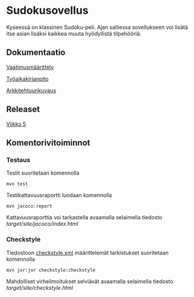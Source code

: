 <h1>Sudokusovellus</h1>
Kyseessä on klassinen Sudoku-peli. Ajan salliessa sovellukseen voi lisätä itse asian lisäksi kaikkea muuta hyödyllistä tilpehööriä.
<h2>Dokumentaatio</h2>

[Vaatimusmäärittely](https://github.com/rajanssi/ot-harjoitustyo/blob/master/dokumentaatio/vaatimusmaarittely.md)

[Työaikakirjanpito](https://github.com/rajanssi/ot-harjoitustyo/blob/master/dokumentaatio/tuntikirjanpito.md)

[Arkkitehtuurikuvaus](https://github.com/rajanssi/ot-harjoitustyo/blob/master/dokumentaatio/arkkitehtuuri.md)

<h2>Releaset</h2>

[Viikko 5](https://github.com/rajanssi/ot-harjoitustyo/releases/tag/viikko5)

<h2>Komentorivitoiminnot</h2>

<h3>Testaus</h3>
Testit suoritetaan komennolla

```
mvn test
```

Testikattavuusraportti luodaan komennolla

```
mvn jacoco:report
```

Kattavuusraporttia voi tarkastella avaamalla selaimella tiedosto _target/site/jacoco/index.html_

<h3>Checkstyle</h3>

Tiedostoon [checkstyle.xml](https://github.com/rajanssi/ot-harjoitustyo/blob/master/Sudoku/checkstyle.xml) määrittelemät tarkistukset suoritetaan komennolla

```
mvn jxr:jxr checkstyle:checkstyle
```

Mahdolliset virheilmoitukset selviävät avaamalla selaimella tiedosto _target/site/checkstyle.html_
